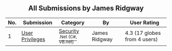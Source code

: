 ﻿<div align="center">

## All Submissions by James Ridgway

</div>

No.  | Submission | Category | By   | User Rating
---- | ---------- | -------- | ---- | -----------
1 | [User Privileges<br />](https://github.com/Planet-Source-Code/james-ridgway-user-privileges__10-5554) | [Security<br /><sup>.Net (C#, VB.net)</sup>](../ByCategory/security__10-14.md) | James Ridgway | 4.3 (17 globes from 4 users)
